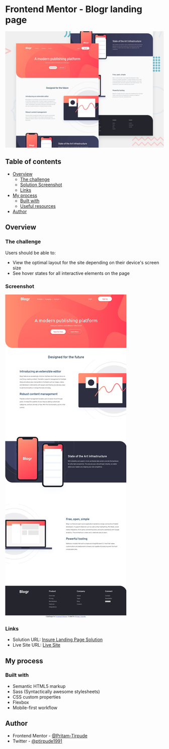 # Frontend Mentor - Blogr landing page

![Design preview for the Blogr landing page coding challenge](./design/desktop-preview.jpg)

## Table of contents

- [Overview](#overview)
  - [The challenge](#the-challenge)
  - [ Solution Screenshot](#screenshot)
  - [Links](#links)
- [My process](#my-process)
  - [Built with](#built-with)
  - [Useful resources](#useful-resources)
- [Author](#author)

## Overview

### The challenge

Users should be able to:

- View the optimal layout for the site depending on their device's screen size
- See hover states for all interactive elements on the page

### Screenshot

![](./screenshot_blogr.png)

### Links

- Solution URL: [Insure Landing Page Solution](https://www.frontendmentor.io/challenges/insure-landing-page-uTU68JV8/hub/htmlcsssassflexjavscript-lG_WIQRXr)
- Live Site URL: [Live Site](https://insure-landing-site.netlify.app/)

## My process

### Built with

- Semantic HTML5 markup
- Sass (Syntactically awesome stylesheets)
- CSS custom properties
- Flexbox
- Mobile-first workflow

## Author

- Frontend Mentor - [@Pritam-Tirpude](https://www.frontendmentor.io/profile/Pritam-Tirpude)
- Twitter - [@ptirpude1991](https://twitter.com/ptirpude1991)

